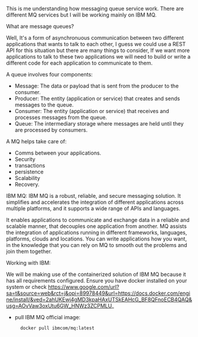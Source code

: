 This is me understanding how messaging queue service work. There are different MQ services but I will be working mainly on IBM MQ.

What are message queues?

Well, It's a form of asynchronuous communication between two different applications that wants to talk to each other, I guess we could use a REST API for this situation but there are many things to consider, If we want more applications to talk to these two applications we will need to build or write a different code for each application to communicate to them. 

A queue involves four components:

- Message: The data or payload that is sent from the producer to the consumer.
- Producer: The entity (application or service) that creates and sends messages to the queue.
- Consumer: The entity (application or service) that receives and processes messages from the queue.
- Queue: The intermediary storage where messages are held until they are processed by consumers.

A MQ helps take care of:
- Comms between your applications.
- Security
- transactions
- persistence
- Scalability
- Recovery.

IBM MQ:
IBM MQ is a robust, reliable, and secure messaging solution. It simplifies and accelerates the integration of different applications across multiple platforms, and it supports a wide range of APIs and languages.

It enables applications to communicate and exchange data in a reliable and scalable manner, that decouples one application from another. MQ assists the integration of applications running in different frameworks, languages, platforms, clouds and locations. You can write applications how you want, in the knowledge that you can rely on MQ to smooth out the problems and join them together.

Working with IBM:

We will be making use of the containerized solution of IBM MQ because it has all requirements configured. Ensure you have docker installed on your system or check https://www.google.com/url?sa=t&source=web&rct=j&opi=89978449&url=https://docs.docker.com/engine/install/&ved=2ahUKEwj4gMD3kpaHAxUTSkEAHcG_BF8QFnoECB4QAQ&usg=AOvVaw3oxUtu6GW_HNWz3ZCPMLU_ 

- pull IBM MQ official image: 

        docker pull ibmcom/mq:latest


